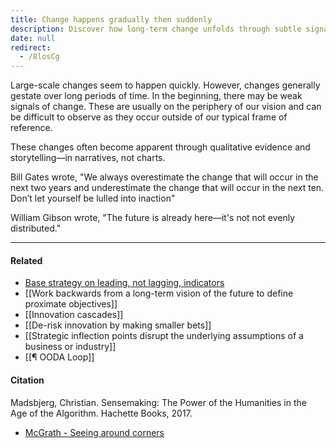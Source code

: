 ```yaml
---
title: Change happens gradually then suddenly
description: Discover how long-term change unfolds through subtle signals and storytelling, and learn why we often underestimate its impact over ten years despite early weak signs.
date: null
redirect:
  - /8losCg
---
```


Large-scale changes seem to happen quickly. However, changes generally gestate over long periods of time. In the beginning, there may be weak signals of change. These are usually on the periphery of our vision and can be difficult to observe as they occur outside of our typical frame of reference.

These changes often become apparent through qualitative evidence and storytelling—in narratives, not charts.

Bill Gates wrote, "We always overestimate the change that will occur in the next two years and underestimate the change that will occur in the next ten. Don’t let yourself be lulled into inaction"

William Gibson wrote, "The future is already here—it's not not evenly distributed."

---

#### Related

- [Base strategy on leading, not lagging, indicators](https://publish.obsidian.md/mobydiction/notes/Base+strategy+on+leading%2C+not+lagging%2C+indicators)
- [[Work backwards from a long-term vision of the future to define proximate objectives]]
- [[Innovation cascades]]
- [[De-risk innovation by making smaller bets]]
- [[Strategic inflection points disrupt the underlying assumptions of a business or industry]]
- [[¶ OODA Loop]]

#### Citation

Madsbjerg, Christian. Sensemaking: The Power of the Humanities in the Age of the Algorithm. Hachette Books, 2017.

- [McGrath - Seeing around corners](https://publish.obsidian.md/mobydiction/McGrath+-+Seeing+Around+Corners)
